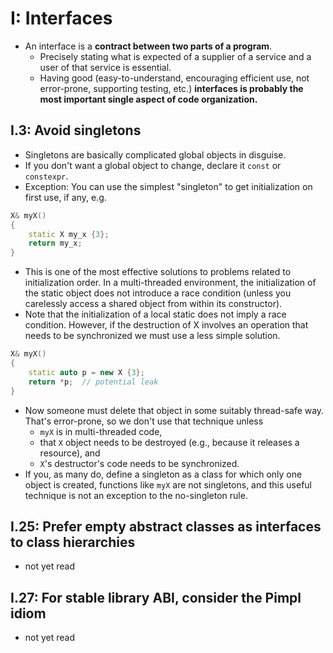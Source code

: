 # I: Interfaces
- An interface is a **contract between two parts of a program**.
  - Precisely stating what is expected of a supplier of a service and a user of that service is essential.
  - Having good (easy-to-understand, encouraging efficient use, not error-prone, supporting testing, etc.) **interfaces is probably the most important single aspect of code organization.**



## I.3: Avoid singletons
- Singletons are basically complicated global objects in disguise.
- If you don't want a global object to change, declare it `const` or `constexpr`.
- Exception: You can use the simplest "singleton" to get initialization on first use, if any, e.g.
```cpp
X& myX()
{
    static X my_x {3};
    return my_x;
}
```
- This is one of the most effective solutions to problems related to initialization order. In a multi-threaded environment, the initialization of the static object does not introduce a race condition (unless you carelessly access a shared object from within its constructor).
- Note that the initialization of a local static does not imply a race condition. However, if the destruction of X involves an operation that needs to be synchronized we must use a less simple solution.
```cpp
X& myX()
{
    static auto p = new X {3};
    return *p;  // potential leak
}
```
- Now someone must delete that object in some suitably thread-safe way. That's error-prone, so we don't use that technique unless
  - `myX` is in multi-threaded code,
  - that `X` object needs to be destroyed (e.g., because it releases a resource), and
  - `X`'s destructor's code needs to be synchronized.
- If you, as many do, define a singleton as a class for which only one object is created, functions like `myX` are not singletons, and this useful technique is not an exception to the no-singleton rule.


## I.25: Prefer empty abstract classes as interfaces to class hierarchies
- not yet read
## I.27: For stable library ABI, consider the Pimpl idiom
- not yet read